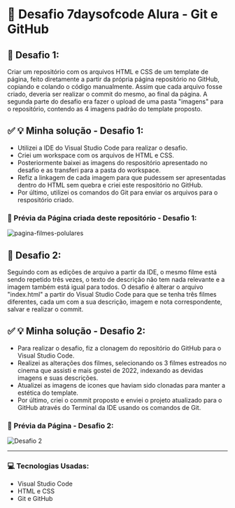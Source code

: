 # :pushpin: Desafio 7daysofcode Alura - Git e GitHub

## :dart: Desafio 1:

Criar um repositório com os arquivos HTML e CSS de um template de página, feito diretamente a partir da própria página repositório no GitHub, 
copiando e colando o código manualmente. Assim que cada arquivo fosse criado, deveria ser realizar o commit do mesmo, ao final da página. 
A segunda parte do desafio era fazer o upload de uma pasta "imagens" para o repositório, contendo as 4 imagens padrão do template proposto.

## :white_check_mark: :bulb: Minha solução - Desafio 1:
* Utilizei a IDE do Visual Studio Code para realizar o desafio. 
* Criei um workspace com os arquivos de HTML e CSS. 
* Posteriormente baixei as imagens do respositório apresentado no desafio e as transferi para a pasta do workspace.
* Refiz a linkagem de cada imagem para que pudessem ser apresentadas dentro do HTML sem quebra e criei este respositório no GitHub.
* Por último, utilizei os comandos do Git para enviar os arquivos para o respositório criado.

### :camera_flash: Prévia da Página criada deste repositório - Desafio 1:

![pagina-filmes-polulares](https://user-images.githubusercontent.com/74005813/194572420-c991dd66-cd8b-41a1-b687-2e0b931e7c09.jpg)

## :dart: Desafio 2:
Seguindo com as edições de arquivo a partir da IDE, o mesmo filme está sendo repetido três vezes, o texto de descrição não tem nada relevante e a imagem também está igual para todos. O desafio é alterar o arquivo "index.html" a partir do Visual Studio Code para que se tenha três filmes diferentes, cada um com a sua descrição, imagem e nota correspondente, salvar e realizar o commit.

## :white_check_mark: :bulb: Minha solução - Desafio 2:
* Para realizar o desafio, fiz a clonagem do repositório do GitHub para o Visual Studio Code.
* Realizei as alterações dos filmes, selecionando os 3 filmes estreados no cinema que assisti e mais gostei de 2022, indexando as devidas imagens e suas descrições.
* Atualizei as imagens de icones que haviam sido clonadas para manter a estética do template.
* Por último, criei o commit proposto e enviei o projeto atualizado para o GitHub através do Terminal da IDE usando os comandos de Git.

### :camera_flash: Prévia da Página - Desafio 2:
![Desafio 2](https://user-images.githubusercontent.com/74005813/200876931-e1292187-02a0-4975-904d-933802d92d3b.jpg)


___
### :computer: Tecnologias Usadas:
* Visual Studio Code
* HTML e CSS
* Git e GitHub





